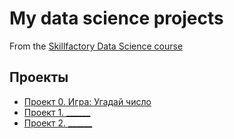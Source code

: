 # My data science projects

From the [Skillfactory Data Science course](https://skillfactory.ru/data-scientist)

## Проекты

* [Проект 0. Игра: Угадай число](https://github.com/SkilfactoryDS/sf_data_science/tree/main/project_0)
* [Проект 1. ______](____)
* [Проект 2. ______](____)
